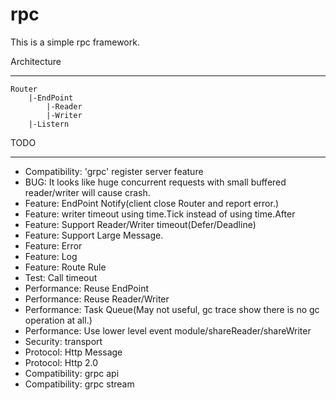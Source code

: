 # rpc

This is a simple rpc framework.

Architecture
___

	Router
		|-EndPoint
			|-Reader
			|-Writer
		|-Listern

TODO
___
- Compatibility: 'grpc' register server feature
- BUG: It looks like huge concurrent requests with small buffered reader/writer will cause crash.
- Feature: EndPoint Notify(client close Router and report error.)
- Feature: writer timeout using time.Tick instead of using time.After
- Feature: Support Reader/Writer timeout(Defer/Deadline)
- Feature: Support Large Message.
- Feature: Error
- Feature: Log
- Feature: Route Rule
- Test: Call timeout
- Performance: Reuse EndPoint
- Performance: Reuse Reader/Writer
- Performance: Task Queue(May not useful, gc trace show there is no gc operation at all.)
- Performance: Use lower level event module/shareReader/shareWriter
- Security: transport
- Protocol: Http Message
- Protocol: Http 2.0
- Compatibility: grpc api
- Compatibility: grpc stream
